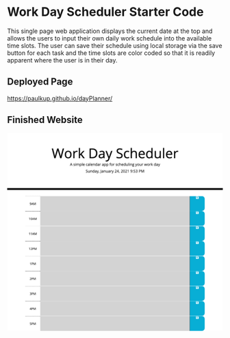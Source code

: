 # Work Day Scheduler Starter Code
This single page web application displays the current date at the top and allows the users to input their own daily work schedule into the available time slots.  The user can save their schedule using local storage via the save button for each task and the time slots are color coded so that it is readily apparent where the user is in their day.

## Deployed Page
https://paulkup.github.io/dayPlanner/

## Finished Website
![screenshot of webpage](./Develop/images/screenshot.png)